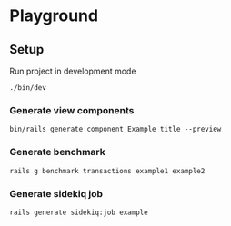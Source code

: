 # Playground

## Setup
Run project in development mode 

`./bin/dev`

### Generate view components
```
bin/rails generate component Example title --preview
```

### Generate benchmark
```
rails g benchmark transactions example1 example2
```

### Generate sidekiq job
```
rails generate sidekiq:job example
```
